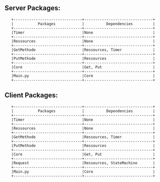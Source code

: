 Server Packages:
--------------------

       +-------------------------------+-------------------------------+
       |           Packages            |          Dependencies         |
       +-------------------------------+-------------------------------+
       |Timer                          |None                           |
       +-------------------------------+-------------------------------+
       |Ressources                     |None                           |
       +-------------------------------+-------------------------------+
       |GetMethode                     |Ressources, Timer              |
       +-------------------------------+-------------------------------+
       |PutMethode                     |Ressources                     |
       +-------------------------------+-------------------------------+
       |Core                           |Get, Put                       |
       +-------------------------------+-------------------------------+
       |Main.py                        |Core                           |
       +-------------------------------+-------------------------------+

Client Packages:
--------------------

       +-------------------------------+-------------------------------+
       |           Packages            |          Dependencies         |
       +-------------------------------+-------------------------------+
       |Timer                          |None                           |
       +-------------------------------+-------------------------------+
       |Ressources                     |None                           |
       +-------------------------------+-------------------------------+
       |GetMethode                     |Ressources, Timer              |
       +-------------------------------+-------------------------------+
       |PutMethode                     |Ressources                     |
       +-------------------------------+-------------------------------+
       |Core                           |Get, Put                       |
       +-------------------------------+-------------------------------+
       |Request                        |Ressources, StateMachine       |
       +-------------------------------+-------------------------------+
       |Main.py                        |Core                           |
       +-------------------------------+-------------------------------+


